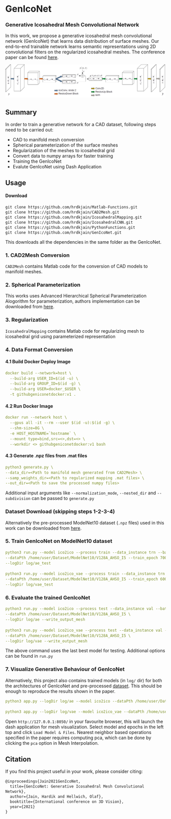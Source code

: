 # GenIcoNet
### Generative Icosahedral Mesh Convolutional Network
In this work, we propose a generative icosahedral mesh convolutional network (GenIcoNet) that learns data distribution of surface meshes. Our end-to-end trainable network learns semantic representations using 2D convolutional filters on the regularized icosahedral meshes. The conference paper can be found [here](https://www.researchgate.net/publication/355034606_GenIcoNet_Generative_Icosahedral_Mesh_Convolutional_Network).

![teaser](GenIcoNet-VAE.png)

## Summary
In order to train a generative network for a CAD dataset, following steps need to be carried out:
- CAD to manifold mesh conversion
- Spherical parameterization of the surface meshes
- Regularization of the meshes to icosahedral grid
- Convert data to numpy arrays for faster training
- Training the GenIcoNet
- Evalute GenIcoNet using Dash Application 
## Usage
#### Download
```
git clone https://github.com/hrdkjain/Matlab-Functions.git
git clone https://github.com/hrdkjain/CAD2Mesh.git
git clone https://github.com/hrdkjain/IcosahedralMapping.git
git clone https://github.com/hrdkjain/IcosahedralCNN.git
git clone https://github.com/hrdkjain/PythonFunctions.git
git clone https://github.com/hrdkjain/GenIcoNet.git
```
This downloads all the dependencies in the same folder as the GenIcoNet.
### 1. CAD2Mesh Conversion
`CAD2Mesh` contains Matlab code for the conversion of CAD models to manifold meshes.

### 2. Spherical Parameterization
This works uses Advanced Hierarchical Spherical Parameterization Alogorithm for parameterization, authors implementation can be downloaded from [here](http://staff.ustc.edu.cn/~fuxm/projects/AHSP/index.html).

### 3. Regularization
`IcosahedralMapping` contains Matlab code for regularizing mesh to icosahedral grid using parameterized representation

### 4. Data Format Conversion

#### 4.1 Build Docker Deploy Image
```yaml
docker build --network=host \
  --build-arg USER_ID=$(id -u) \
  --build-arg GROUP_ID=$(id -g) \
  --build-arg USER=docker_$USER \
  -t githubgeniconetdocker:v1 . 
```
#### 4.2 Run Docker Image
```yaml
docker run --network host \
  --gpus all -it --rm --user $(id -u):$(id -g) \
  --shm-size=8G \
  -e HOST_HOSTNAME=`hostname` \
  --mount type=bind,src=<>,dst=<> \
  --workdir <> githubgeniconetdocker:v1 bash
```
#### 4.3 Generate .npz files from .mat files
```yaml
python3 generate.py \
--data_dir=<Path to manifold mesh generated from CAD2Mesh> \
--samp_weights_dir=<Path to regularized mapping .mat files> \
--out_dir=<Path to save the processed numpy files>
```
Additional input arguments like `--normalization_mode`, `--nested_dir` and `--subdivision` can be passed to `generate.py`
### Dataset Download (skipping steps 1-2-3-4)
Alternatively the pre-processed ModelNet10 dataset (`.npz` files) used in this work can be downloaded from [here]().

### 5. Train GenIcoNet on ModelNet10 dataset
```yaml
python3 run.py --model ico2ico --process train --data_instance trn --batch_size 36 \
--dataPth /home/user/Dataset/ModelNet10/V128A_AHSO_I5 --train_epoch 700\
--logDir log/ae_test

python3 run.py --model ico2ico_vae --process train --data_instance trn --batch_size 36 \
--dataPth /home/user/Dataset/ModelNet10/V128A_AHSO_I5 --train_epoch 600\
--logDir log/vae_test
```
### 6. Evaluate the trained GenIcoNet
```yaml
python3 run.py --model ico2ico --process test --data_instance val --batch_size 36 \
--dataPth /home/user/Dataset/ModelNet10/V128A_AHSO_I5 \
--logDir log/ae --write_output_mesh

python3 run.py --model ico2ico_vae --process test --data_instance val --batch_size 36 \
--dataPth /home/user/Dataset/ModelNet10/V128A_AHSO_I5 \
--logDir log/vae --write_output_mesh
```
The above command uses the last best model for testing. Additional options can be found in `run.py`

### 7. Visualize Generative Behaviour of GenIcoNet
Alternatively, this project also contains trained models (in `log/` dir) for both the architectures of GenIcoNet and pre-processed [dataset](). This should be enough to reproduce the results shown in the paper.
```yaml
python3 app.py --logDir log/ae --model ico2ico --dataPth /home/user/Dataset/ModelNet10/V128A_AHSO_I5

python3 app.py --logDir log/vae --model ico2ico_vae --dataPth /home/user/Dataset/ModelNet10/V128A_AHSO_I5
```
Open `http://127.0.0.1:8050/` in your favourite browser, this will launch the dash application for mesh visualization.
Select model and epochs in the left top and click `Load Model & Files`.
Nearest neighbor based operations specified in the paper requires computing pca, which can be done by clicking the `pca` option in Mesh Interpolation.

## Citation
If you find this project useful in your work, please consider citing:

    @inproceedings{Jain2021GenIcoNet,
      title={GenIcoNet: Generative Icosahedral Mesh Convolutional Network},
      author={Jain, Hardik and Hellwich, Olaf},
      booktitle={International conference on 3D Vision},
      year={2021}
    }